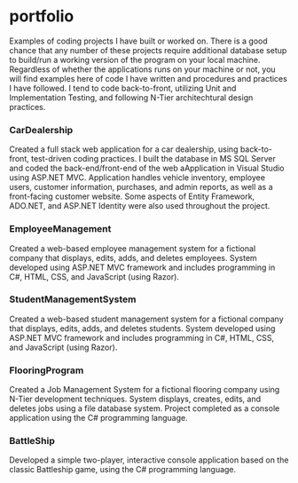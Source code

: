 # portfolio #
Examples of coding projects I have built or worked on.  There is a good chance that any number of these projects require additional database setup to build/run a working version of the program on your local machine.  Regardless of whether the applications runs on your machine or not, you will find examples here of code I have written and procedures and practices I have followed.  I tend to code back-to-front, utilizing Unit and Implementation Testing, and following N-Tier architechtural design practices.

### CarDealership ###

Created a full stack web application for a car dealership, using back-to-front, test-driven coding practices.  I built the database in MS SQL Server and coded the back-end/front-end of the web aApplication in Visual Studio using ASP.NET MVC.  Application handles vehicle inventory, employee users, customer information, purchases, and admin reports, as well as a front-facing customer website.  Some aspects of Entity Framework, ADO.NET, and ASP.NET Identity were also used throughout the project.

### EmployeeManagement ###

Created a web-based employee management system for a fictional company that displays, edits, adds, and deletes employees.  System developed using ASP.NET MVC framework and includes programming in C#, HTML, CSS, and JavaScript (using Razor).

### StudentManagementSystem ###

Created a web-based student management system for a fictional company that displays, edits, adds, and deletes students.  System developed using ASP.NET MVC framework and includes programming in C#, HTML, CSS, and JavaScript (using Razor).

### FlooringProgram ###

Created a Job Management System for a fictional flooring company using N-Tier development techniques. System displays, creates, edits, and deletes jobs using a file database system. Project completed as a console application using the C# programming language.


### BattleShip ###

Developed a simple two-player, interactive console application based on the classic Battleship game, using the C# programming language.
